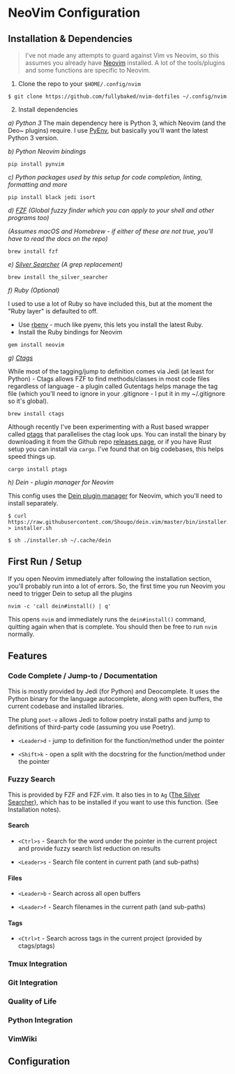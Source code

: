 # NeoVim Configuration

## Installation & Dependencies

> I've not made any attempts to guard against Vim vs Neovim, so this assumes you already have
[Neovim](https://github.com/neovim/neovim/wiki/Installing-Neovim)
installed.  A lot of the tools/plugins and some functions are specific to Neovim.

1. Clone the repo to your `$HOME/.config/nvim`

```
$ git clone https://github.com/fullybaked/nvim-dotfiles ~/.config/nvim
```

2. Install dependencies

*a) Python 3*
The main dependency here is Python 3, which Neovim (and the Deo~ plugins) require.  I use
[PyEnv](https://github.com/pyenv/pyenv), but basically you'll want the latest Python 3 version.

*b) Python Neovim bindings*

```
pip install pynvim
```

*c) Python packages used by this setup for code completion, linting, formatting and more*

```
pip install black jedi isort
```

*d) [FZF](https://github.com/junegunn/fzf) (Global fuzzy finder which you can apply to your shell and other programs too)*

_(Assumes macOS and Homebrew - if either of these are not true, you'll have to read the docs on the
repo)_

```
brew install fzf
```

*e) [Silver Searcher](https://github.com/ggreer/the_silver_searcher) (A grep replacement)*

```
brew install the_silver_searcher
```

*f) Ruby (Optional)*

I used to use a lot of Ruby so have included this, but at the moment the "Ruby layer" is defaulted
to off.

- Use [rbenv](https://github.com/rbenv/rbenv) - much like pyenv, this lets you install the latest Ruby.
- Install the Ruby bindings for Neovim 

```
gem install neovim
```

*g) [Ctags](https://github.com/universal-ctags/ctags)*

While most of the tagging/jump to definition comes via Jedi (at least for Python) - Ctags allows FZF
to find methods/classes in most code files regardless of language - a plugin called Gutentags helps
manage the tag file (which you'll need to ignore in your .gitignore - I put it in my ~/.gitignore so
it's global).

```
brew install ctags
```

Although recently I've been experimenting with a Rust based wrapper called
[ptags](https://github.com/dalance/ptags) that parallelises the ctag look
ups. You can install the binary by downloading it from the Github repo [releases
page](https://github.com/dalance/ptags/releases/), or if you have
Rust setup you can install via `cargo`. I've found that on big codebases, this helps speed things
up.

```
cargo install ptags
```

*h) Dein - plugin manager for Neovim*

This config uses the [Dein plugin manager](https://github.com/Shougo/dein.vim) for Neovim, which you'll need to install separately.

```
$ curl https://raw.githubusercontent.com/Shougo/dein.vim/master/bin/installer.sh > installer.sh

$ sh ./installer.sh ~/.cache/dein
```


## First Run / Setup

If you open Neovim immediately after following the installation section, you'll probably run into a
lot of errors.  So, the first time you run Neovim you need to trigger Dein to setup all the plugins

```
nvim -c 'call dein#install() | q'
```

This opens `nvim` and immediately runs the `dein#install()` command, quitting again when that is
complete.  You should then be free to run `nvim` normally.

## Features

### Code Complete / Jump-to / Documentation

This is mostly provided by Jedi (for Python) and Deocomplete. It uses the Python binary for the
language autocomplete, along with open buffers, the current codebase and installed libraries.

The plung `poet-v` allows Jedi to follow poetry install paths and jump to definitions of third-party
code (assuming you use Poetry).

- `<Leader>d` - jump to definition for the function/method under the pointer

- `<Shift>k` - open a split with the docstring for the function/method under the pointer

### Fuzzy Search

This is provided by FZF and FZF.vim.  It also ties in to `Ag` ([The Silver
Searcher](https://github.com/ggreer/the_silver_searcher)), which has to be installed if you want to
use this function. (See Installation notes).

#### Search

- `<Ctrl>s` - Search for the word under the pointer in the current project and provide fuzzy search
    list reduction on results

- `<Leader>s` - Search file content in current path (and sub-paths)

#### Files


- `<Leader>b` - Search across all open buffers

- `<Leader>f` - Search filenames in the current path (and sub-paths)

#### Tags

- `<Ctrl>t` - Search across tags in the current project (provided by ctags/ptags)

### Tmux Integration

### Git Integration

### Quality of Life

### Python Integration

### VimWiki

## Configuration


